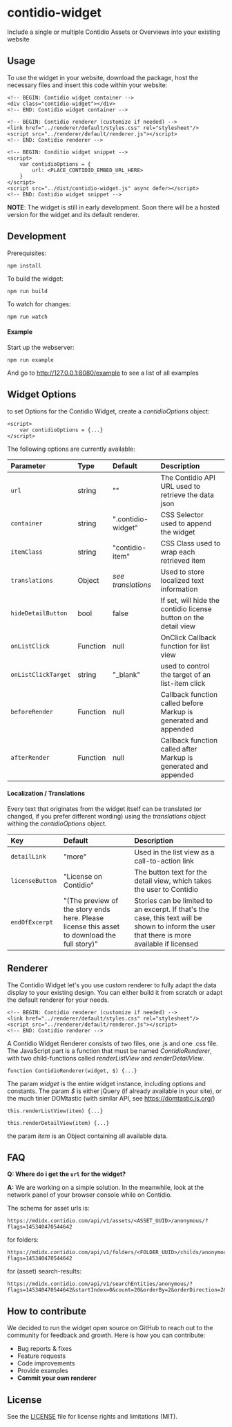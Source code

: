 # contidio-widget
Include a single or multiple Contidio Assets or Overviews into your existing website

## Usage

To use the widget in your website, download the package, host the necessary files and insert this code within your website:

```
<!-- BEGIN: Contidio widget container -->
<div class="contidio-widget"></div>
<!-- END: Contidio widget container -->

<!-- BEGIN: Contidio renderer (customize if needed) -->
<link href="../renderer/default/styles.css" rel="stylesheet"/>
<script src="../renderer/default/renderer.js"></script>
<!-- END: Contidio renderer -->

<!-- BEGIN: Conditio widget snippet -->
<script>
    var contidioOptions = {
        url: <PLACE_CONTIDIO_EMBED_URL_HERE>
    }
</script>
<script src="../dist/contidio-widget.js" async defer></script>
<!-- END: Contidio widget snippet -->
```

**NOTE**: The widget is still in early development. Soon there will be a hosted version for the widget and its default renderer.

## Development

Prerequisites:
```
npm install
```

To build the widget:
```
npm run build
```

To watch for changes:
```
npm run watch
```

#### Example

Start up the webserver:
```
npm run example
```

And go to http://127.0.0.1:8080/example to see a list of all examples

## Widget Options

to set Options for the Contidio Widget, create a _contidioOptions_ object:

```
<script>
    var contidioOptions = {...}
</script>
```

The following options are currently available:

| Parameter | Type | Default | Description |
|:---|:---|:---|:---|
| `url` | string | "" | The Contidio API URL used to retrieve the data json |
| `container` | string | ".contidio-widget" | CSS Selector used to append the widget |
| `itemClass` | string | "contidio-item" | CSS Class used to wrap each retrieved item  |
| `translations` | Object | _see translations_ | Used to store localized text information |
| `hideDetailButton` | bool | false | If set, will hide the contidio license button on the detail view
| `onListClick` | Function | null | OnClick Callback function for list view |
| `onListClickTarget` | string | "\_blank" | used to control the target of an list-item click
| `beforeRender` | Function | null | Callback function called before Markup is generated and appended  |
| `afterRender` | Function | null | Callback function called after Markup is generated and appended |


#### Localization / Translations

Every text that originates from the widget itself can be translated (or changed, if you prefer different wording) using the _translations_ object withing the _contidioOptions_ object.

| Key | Default | Description |
|:---|:---|:---|
| `detailLink` | "more" | Used in the list view as a call-to-action link |
| `licenseButton` | "License on Contidio" | The button text for the detail view, which takes the user to Contidio |
| `endOfExcerpt` | "(The preview of the story ends here. Please license this asset to download the full story)" | Stories can be limited to an excerpt. If that's the case, this text will be shown to inform the user that there is more available if licensed |

## Renderer

The Contidio Widget let's you use custom renderer to fully adapt the data display to your existing design.
You can either build it from scratch or adapt the default renderer for your needs.

```
<!-- BEGIN: Contidio renderer (customize if needed) -->
<link href="../renderer/default/styles.css" rel="stylesheet"/>
<script src="../renderer/default/renderer.js"></script>
<!-- END: Contidio renderer -->
```

A Contidio Widget Renderer consists of two files, one .js and one .css file. The JavaScript part is a function that must be named _ContidioRenderer_, with two child-functions called _renderListView_ and _renderDetailView_.

```
function ContidioRenderer(widget, $) {...}
```

The param _widget_ is the entire widget instance, including options and constants.
The param _$_ is either jQuery (if already available in your site), or the much tinier DOMtastic (with similar API, see https://domtastic.js.org/)


```
this.renderListView(item) {...}
```

```
this.renderDetailView(item) {...}
```

the param _item_ is an Object containing all available data.


## FAQ

**Q: Where do i get the `url` for the widget?**
    
**A:** We are working on a simple solution. In the meanwhile, look at the network panel of your browser console while on Contidio.
 
 The schema for asset urls is:
 ```
 https://mdidx.contidio.com/api/v1/assets/<ASSET_UUID>/anonymous/?flags=145340470544642
 ```
 
 for folders:
 ```
 https://mdidx.contidio.com/api/v1/folders/<FOLDER_UUID>/childs/anonymous/?flags=145340470544642
 ```
 
 for (asset) search-results:
 ``` 
 https://mdidx.contidio.com/api/v1/searchEntities/anonymous/?flags=145340470544642&startIndex=0&count=20&orderBy=2&orderDirection=2&recursive=1&locale=en&types=1&source=1
 ```

## How to contribute
 
We decided to run the widget open source on GitHub to reach out to the community for feedback and growth. Here is how you can contribute:

* Bug reports & fixes
* Feature requests
* Code improvements
* Provide examples
* __Commit your own renderer__


## License

See the [LICENSE](LICENSE.md) file for license rights and limitations (MIT).

